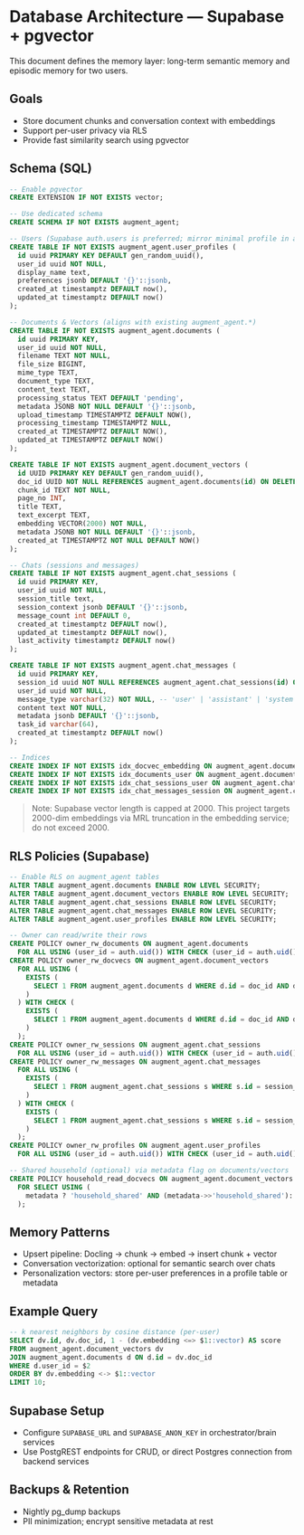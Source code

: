# Database Architecture — Supabase + pgvector

This document defines the memory layer: long-term semantic memory and episodic memory for two users.

## Goals
- Store document chunks and conversation context with embeddings
- Support per-user privacy via RLS
- Provide fast similarity search using pgvector

## Schema (SQL)
```sql
-- Enable pgvector
CREATE EXTENSION IF NOT EXISTS vector;

-- Use dedicated schema
CREATE SCHEMA IF NOT EXISTS augment_agent;

-- Users (Supabase auth.users is preferred; mirror minimal profile in augment_agent.user_profiles)
CREATE TABLE IF NOT EXISTS augment_agent.user_profiles (
  id uuid PRIMARY KEY DEFAULT gen_random_uuid(),
  user_id uuid NOT NULL,
  display_name text,
  preferences jsonb DEFAULT '{}'::jsonb,
  created_at timestamptz DEFAULT now(),
  updated_at timestamptz DEFAULT now()
);

-- Documents & Vectors (aligns with existing augment_agent.*)
CREATE TABLE IF NOT EXISTS augment_agent.documents (
  id uuid PRIMARY KEY,
  user_id uuid NOT NULL,
  filename TEXT NOT NULL,
  file_size BIGINT,
  mime_type TEXT,
  document_type TEXT,
  content_text TEXT,
  processing_status TEXT DEFAULT 'pending',
  metadata JSONB NOT NULL DEFAULT '{}'::jsonb,
  upload_timestamp TIMESTAMPTZ DEFAULT NOW(),
  processing_timestamp TIMESTAMPTZ NULL,
  created_at TIMESTAMPTZ DEFAULT NOW(),
  updated_at TIMESTAMPTZ DEFAULT NOW()
);

CREATE TABLE IF NOT EXISTS augment_agent.document_vectors (
  id UUID PRIMARY KEY DEFAULT gen_random_uuid(),
  doc_id UUID NOT NULL REFERENCES augment_agent.documents(id) ON DELETE CASCADE,
  chunk_id TEXT NOT NULL,
  page_no INT,
  title TEXT,
  text_excerpt TEXT,
  embedding VECTOR(2000) NOT NULL,
  metadata JSONB NOT NULL DEFAULT '{}'::jsonb,
  created_at TIMESTAMPTZ NOT NULL DEFAULT NOW()
);

-- Chats (sessions and messages)
CREATE TABLE IF NOT EXISTS augment_agent.chat_sessions (
  id uuid PRIMARY KEY,
  user_id uuid NOT NULL,
  session_title text,
  session_context jsonb DEFAULT '{}'::jsonb,
  message_count int DEFAULT 0,
  created_at timestamptz DEFAULT now(),
  updated_at timestamptz DEFAULT now(),
  last_activity timestamptz DEFAULT now()
);

CREATE TABLE IF NOT EXISTS augment_agent.chat_messages (
  id uuid PRIMARY KEY,
  session_id uuid NOT NULL REFERENCES augment_agent.chat_sessions(id) ON DELETE CASCADE,
  user_id uuid NOT NULL,
  message_type varchar(32) NOT NULL, -- 'user' | 'assistant' | 'system' | tool
  content text NOT NULL,
  metadata jsonb DEFAULT '{}'::jsonb,
  task_id varchar(64),
  created_at timestamptz DEFAULT now()
);

-- Indices
CREATE INDEX IF NOT EXISTS idx_docvec_embedding ON augment_agent.document_vectors USING ivfflat (embedding vector_cosine_ops) WITH (lists = 100);
CREATE INDEX IF NOT EXISTS idx_documents_user ON augment_agent.documents(user_id);
CREATE INDEX IF NOT EXISTS idx_chat_sessions_user ON augment_agent.chat_sessions(user_id);
CREATE INDEX IF NOT EXISTS idx_chat_messages_session ON augment_agent.chat_messages(session_id);
```

> Note: Supabase vector length is capped at 2000. This project targets 2000-dim embeddings via MRL truncation in the embedding service; do not exceed 2000.

## RLS Policies (Supabase)
```sql
-- Enable RLS on augment_agent tables
ALTER TABLE augment_agent.documents ENABLE ROW LEVEL SECURITY;
ALTER TABLE augment_agent.document_vectors ENABLE ROW LEVEL SECURITY;
ALTER TABLE augment_agent.chat_sessions ENABLE ROW LEVEL SECURITY;
ALTER TABLE augment_agent.chat_messages ENABLE ROW LEVEL SECURITY;
ALTER TABLE augment_agent.user_profiles ENABLE ROW LEVEL SECURITY;

-- Owner can read/write their rows
CREATE POLICY owner_rw_documents ON augment_agent.documents
  FOR ALL USING (user_id = auth.uid()) WITH CHECK (user_id = auth.uid());
CREATE POLICY owner_rw_docvecs ON augment_agent.document_vectors
  FOR ALL USING (
    EXISTS (
      SELECT 1 FROM augment_agent.documents d WHERE d.id = doc_id AND d.user_id = auth.uid()
    )
  ) WITH CHECK (
    EXISTS (
      SELECT 1 FROM augment_agent.documents d WHERE d.id = doc_id AND d.user_id = auth.uid()
    )
  );
CREATE POLICY owner_rw_sessions ON augment_agent.chat_sessions
  FOR ALL USING (user_id = auth.uid()) WITH CHECK (user_id = auth.uid());
CREATE POLICY owner_rw_messages ON augment_agent.chat_messages
  FOR ALL USING (
    EXISTS (
      SELECT 1 FROM augment_agent.chat_sessions s WHERE s.id = session_id AND s.user_id = auth.uid()
    )
  ) WITH CHECK (
    EXISTS (
      SELECT 1 FROM augment_agent.chat_sessions s WHERE s.id = session_id AND s.user_id = auth.uid()
    )
  );
CREATE POLICY owner_rw_profiles ON augment_agent.user_profiles
  FOR ALL USING (user_id = auth.uid()) WITH CHECK (user_id = auth.uid());

-- Shared household (optional) via metadata flag on documents/vectors
CREATE POLICY household_read_docvecs ON augment_agent.document_vectors
  FOR SELECT USING (
    metadata ? 'household_shared' AND (metadata->>'household_shared')::boolean = true
  );
```

## Memory Patterns
- Upsert pipeline: Docling → chunk → embed → insert chunk + vector
- Conversation vectorization: optional for semantic search over chats
- Personalization vectors: store per-user preferences in a profile table or metadata

## Example Query
```sql
-- k nearest neighbors by cosine distance (per-user)
SELECT dv.id, dv.doc_id, 1 - (dv.embedding <=> $1::vector) AS score
FROM augment_agent.document_vectors dv
JOIN augment_agent.documents d ON d.id = dv.doc_id
WHERE d.user_id = $2
ORDER BY dv.embedding <-> $1::vector
LIMIT 10;
```

## Supabase Setup
- Configure `SUPABASE_URL` and `SUPABASE_ANON_KEY` in orchestrator/brain services
- Use PostgREST endpoints for CRUD, or direct Postgres connection from backend services

## Backups & Retention
- Nightly pg_dump backups
- PII minimization; encrypt sensitive metadata at rest

